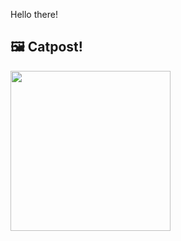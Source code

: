 Hello there!



## 🖼️ Catpost!

<sub>
    <img src="https://cdn2.thecatapi.com/images/3hd.jpg" height="256">
</sub>

